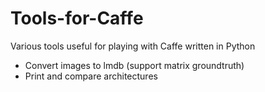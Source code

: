 # Tools-for-Caffe
Various tools useful for playing with Caffe written in Python
- Convert images to lmdb (support matrix groundtruth)
- Print and compare architectures
